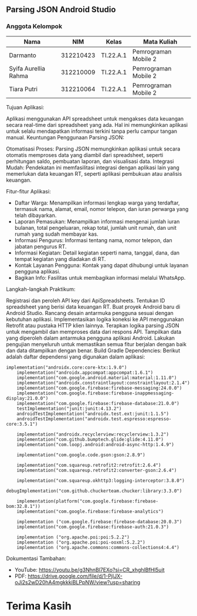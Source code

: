 ## Parsing JSON Android Studio

### Anggota Kelompok <br>

| Nama                      | NIM       | Kelas     | Mata Kuliah          |
| ------------------------- | --------- | --------- | -------------------- |
| Darmanto                  | 312210423 | TI.22.A.1 | Pemrograman Mobile 2 |
| Syifa Aurellia Rahma      | 312210009 | TI.22.A.1 | Pemrograman Mobile 2 |
| Tiara Putri               | 312210064 | TI.22.A.1 | Pemrograman Mobile 2 |


Tujuan Aplikasi:

Aplikasi menggunakan API spreadsheet untuk mengakses data keuangan secara real-time dari spreadsheet yang ada. Hal ini memungkinkan aplikasi untuk selalu mendapatkan informasi terkini tanpa perlu campur tangan manual.
Keuntungan Penggunaan Parsing JSON:

Otomatisasi Proses: Parsing JSON memungkinkan aplikasi untuk secara otomatis memproses data yang diambil dari spreadsheet, seperti perhitungan saldo, pembuatan laporan, dan visualisasi data.
Integrasi Mudah: Pendekatan ini memfasilitasi integrasi dengan aplikasi lain yang memerlukan data keuangan RT, seperti aplikasi pembukuan atau analisis keuangan.


Fitur-fitur Aplikasi:

- Daftar Warga: Menampilkan informasi lengkap warga yang terdaftar, termasuk nama, alamat, email, nomor telepon, dan iuran perwarga yang telah dibayarkan.
- Laporan Pemasukan: Menampilkan informasi mengenai jumlah iuran bulanan, total pengeluaran, rekap total, jumlah unit rumah, dan unit rumah yang sudah membayar kas.
- Informasi Pengurus: Informasi tentang nama, nomor telepon, dan jabatan pengurus RT.
- Informasi Kegiatan: Detail kegiatan seperti nama, tanggal, dana, dan tempat kegiatan yang diadakan di RT.
- Kontak Layanan Pengguna: Kontak yang dapat dihubungi untuk layanan pengguna aplikasi.
- Bagikan Info: Fasilitas untuk membagikan informasi melalui WhatsApp.


Langkah-langkah Praktikum:

Registrasi dan peroleh API key dari ApiSpreadsheets.
Tentukan ID spreadsheet yang berisi data keuangan RT.
Buat proyek Android baru di Android Studio.
Rancang desain antarmuka pengguna sesuai dengan kebutuhan aplikasi.
Implementasikan logika koneksi ke API menggunakan Retrofit atau pustaka HTTP klien lainnya.
Terapkan logika parsing JSON untuk mengambil dan memproses data dari respons API.
Tampilkan data yang diperoleh dalam antarmuka pengguna aplikasi Android.
Lakukan pengujian menyeluruh untuk memastikan semua fitur berjalan dengan baik dan data ditampilkan dengan benar.
Build Gradle Dependencies:
Berikut adalah daftar dependensi yang digunakan dalam aplikasi:

```
implementation("androidx.core:core-ktx:1.9.0")
    implementation("androidx.appcompat:appcompat:1.6.1")
    implementation("com.google.android.material:material:1.11.0")
    implementation("androidx.constraintlayout:constraintlayout:2.1.4")
    implementation("com.google.firebase:firebase-messaging:24.0.0")
    implementation("com.google.firebase:firebase-inappmessaging-display:21.0.0")
    implementation("com.google.firebase:firebase-database:21.0.0")
    testImplementation("junit:junit:4.13.2")
    androidTestImplementation("androidx.test.ext:junit:1.1.5")
    androidTestImplementation("androidx.test.espresso:espresso-core:3.5.1")

    implementation("androidx.recyclerview:recyclerview:1.3.2")
    implementation("com.github.bumptech.glide:glide:4.11.0")
    implementation("com.loopj.android:android-async-http:1.4.9")

    implementation("com.google.code.gson:gson:2.8.9")

    implementation("com.squareup.retrofit2:retrofit:2.6.4")
    implementation("com.squareup.retrofit2:converter-gson:2.6.4")

    implementation("com.squareup.okhttp3:logging-interceptor:3.8.0")
    debugImplementation("com.github.chuckerteam.chucker:library:3.3.0")

    implementation(platform("com.google.firebase:firebase-bom:32.8.1"))
    implementation("com.google.firebase:firebase-analytics")

    implementation ("com.google.firebase:firebase-database:20.0.3")
    implementation("com.google.firebase:firebase-auth:21.0.3")

    implementation ("org.apache.poi:poi:5.2.2")
    implementation ("org.apache.poi:poi-ooxml:5.2.2")
    implementation ("org.apache.commons:commons-collections4:4.4")
```

Dokumentasi Tambahan:
- YouTube: https://youtu.be/g3NhnBl7EXo?si=CR_xhghlBfHl5ujt
- PDF: https://drive.google.com/file/d/1-PjlJX-oJi2s2wD20hA4mgkkkiBLPpNW/view?usp=sharing

# Terima Kasih
